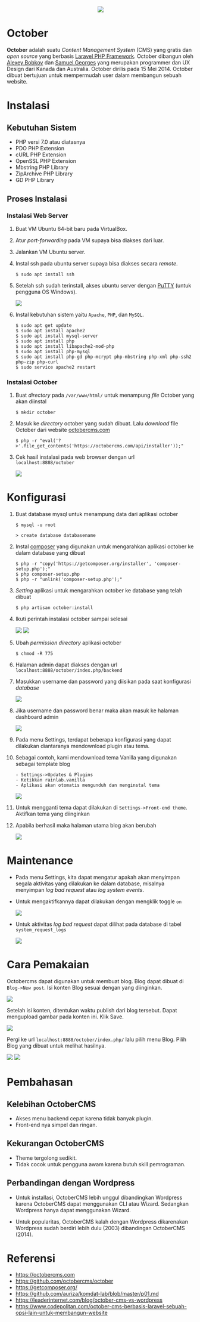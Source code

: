 <h1 align="center"><img src="https://avatars0.githubusercontent.com/u/5554805?s=400&v=4"></h1>

# October
<justify>**October** adalah suatu *Content Management System* (CMS) yang gratis dan *open source* yang berbasis [Laravel PHP Framework](https://laravel.com/). October dibangun oleh [Alexey Bobkov](https://www.linkedin.com/in/aleksey-bobkov-232ba02b) dan [Samuel Georges](https://www.linkedin.com/in/samuel-georges-0a964131) yang merupakan programmer dan UX Design dari Kanada dan Australia. October dirilis pada 15 Mei 2014. October dibuat bertujuan untuk mempermudah user dalam membangun sebuah website.</justify>

# Instalasi

## Kebutuhan Sistem
- PHP versi 7.0 atau diatasnya
- PDO PHP Extension
- cURL PHP Extension
- OpenSSL PHP Extension
- Mbstring PHP Library
- ZipArchive PHP Library
- GD PHP Library

## Proses Instalasi
### Instalasi Web Server
1. Buat VM Ubuntu 64-bit baru pada VirtualBox.
2. Atur *port-forwarding* pada VM supaya bisa diakses dari luar.
3. Jalankan VM Ubuntu server.
4. Instal ssh pada ubuntu server supaya bisa diakses secara *remote*.

    ```
    $ sudo apt install ssh
    ```
    
5. Setelah ssh sudah terinstall, akses ubuntu server dengan [PuTTY](http://www.putty.org/) (untuk pengguna OS Windows).
 
    <img src="https://s1.postimg.org/83n0xsjzy7/image.png">
    
6. Instal kebutuhan sistem yaitu `Apache`, `PHP`, dan `MySQL`.
 
    ```
    $ sudo apt get update
    $ sudo apt install apache2
    $ sudo apt install mysql-server
    $ sudo apt install php
    $ sudo apt install libapache2-mod-php
    $ sudo apt install php-mysql
    $ sudo apt install php-gd php-mcrypt php-mbstring php-xml php-ssh2 php-zip php-curl
    $ sudo service apache2 restart
    ```
    
### Instalasi October
1. Buat *directory* pada `/var/www/html/` untuk menampung *file* October yang akan diinstal
 
    ```
    $ mkdir october
    ```
    
2. Masuk ke *directory* october yang sudah dibuat. Lalu *download* file October dari website [octobercms.com](https://octobercms.com/)

    ```
    $ php -r "eval('?>'.file_get_contents('https://octobercms.com/api/installer'));"
    ```

8. Cek hasil instalasi pada web browser dengan url `localhost:8888/october`
    
    <img src="https://octobercms.com/storage/app/uploads/public/537/f21/0a5/537f210a56ce6580725366.png">
    
# Konfigurasi
1. Buat database mysql untuk menampung data dari aplikasi october
    ```
    $ mysql -u root
    ```
    
    ```
    > create database databasename
    ```
    
2. Instal [composer](https://getcomposer.org/download/) yang digunakan untuk mengarahkan aplikasi october ke dalam database yang dibuat
 
    ```
    $ php -r "copy('https://getcomposer.org/installer', 'composer-setup.php');"
    $ php composer-setup.php
    $ php -r "unlink('composer-setup.php');"
    ```   
    
3. *Setting* aplikasi untuk mengarahkan october ke database yang telah dibuat

    ```
    $ php artisan october:install
    ```
    
4. Ikuti perintah instalasi october sampai selesai

    <img src="https://s1.postimg.org/1hfoefj04v/image.png">
    <img src="https://s1.postimg.org/1zihh6cban/image.png">

5. Ubah *permission* *directory* aplikasi october
    
    ```
    $ chmod -R 775
    ```

6. Halaman admin dapat diakses dengan url `localhost:8888/october/index.php/backend`

7. Masukkan username dan password yang diisikan pada saat konfigurasi *database*

    <img src="https://s1.postimg.org/198wenqka7/image.png">
    
8. Jika username dan password benar maka akan masuk ke halaman dashboard admin
    
    <img src="https://s19.postimg.org/dw30pk903/image.png">
    
9.  Pada menu Settings, terdapat beberapa konfigurasi yang dapat dilakukan diantaranya mendownload plugin atau tema.

10. Sebagai contoh, kami mendownload tema Vanilla yang digunakan sebagai template blog
    ```
    - Settings->Updates & Plugins
    - Ketikkan rainlab.vanilla
    - Aplikasi akan otomatis mengunduh dan menginstal tema
    ```
    <img src="https://s19.postimg.org/ozi1hfkc3/image.png">
    
11. Untuk mengganti tema dapat dilakukan di `Settings->Front-end theme`. Aktifkan tema yang diinginkan

12. Apabila berhasil maka halaman utama blog akan berubah

    <img src="https://s19.postimg.org/dgrqwo543/image.png">

# Maintenance

- Pada menu Settings, kita dapat mengatur apakah akan menyimpan segala aktivitas yang dilakukan ke dalam database, misalnya menyimpan *log bad request* atau *log system events*.
- Untuk mengaktifkannya dapat dilakukan dengan mengklik toggle `on`
    
    <img src="https://s19.postimg.org/3kv9al1ir/image.png">
    
- Untuk aktivitas *log bad request* dapat dilihat pada database di tabel `system_request_logs`
    
    <img src="https://s19.postimg.org/53qnfrq5f/image.png">

# Cara Pemakaian

Octobercms dapat digunakan untuk membuat blog. Blog dapat dibuat di `Blog->New post`. 
Isi konten Blog sesuai dengan yang diinginkan.

<img src="https://s1.postimg.org/1givrbsdbj/image.png">

Setelah isi konten, ditentukan waktu publish dari blog tersebut. Dapat mengupload gambar pada konten ini. Klik Save.

<img src="https://s1.postimg.org/6hnpx1pnen/image.png">

Pergi ke url `localhost:8888/october/index.php/` lalu pilih menu Blog. Pilih Blog yang dibuat untuk melihat hasilnya.

<img src="https://s1.postimg.org/1p2f595o4f/image.png">
<img src="https://s1.postimg.org/2s24g55sbj/image.png">

# Pembahasan

## Kelebihan OctoberCMS
- Akses menu backend cepat karena tidak banyak plugin.
- Front-end nya simpel dan ringan.

## Kekurangan OctoberCMS
- Theme tergolong sedikit.
- Tidak cocok untuk pengguna awam karena butuh skill pemrograman.

## Perbandingan dengan Wordpress

- Untuk installasi, OctoberCMS lebih unggul dibandingkan Wordpress karena OctoberCMS dapat menggunakan CLI atau Wizard. Sedangkan Wordpress hanya dapat menggunakan Wizard.

- Untuk popularitas, OctoberCMS kalah dengan Wordpress dikarenakan Wordpress sudah berdiri lebih dulu (2003) dibandingan OctoberCMS (2014).
    
# Referensi
- https://octobercms.com
- https://github.com/octobercms/october
- https://getcomposer.org/
- https://github.com/auriza/komdat-lab/blob/master/p01.md
- https://leaderinternet.com/blog/october-cms-vs-wordpress
- https://www.codepolitan.com/october-cms-berbasis-laravel-sebuah-opsi-lain-untuk-membangun-website
